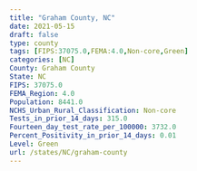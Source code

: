 ```yaml
---
title: "Graham County, NC"
date: 2021-05-15
draft: false
type: county
tags: [FIPS:37075.0,FEMA:4.0,Non-core,Green]
categories: [NC]
County: Graham County
State: NC
FIPS: 37075.0
FEMA_Region: 4.0
Population: 8441.0
NCHS_Urban_Rural_Classification: Non-core
Tests_in_prior_14_days: 315.0
Fourteen_day_test_rate_per_100000: 3732.0
Percent_Positivity_in_prior_14_days: 0.01
Level: Green
url: /states/NC/graham-county
---
```



